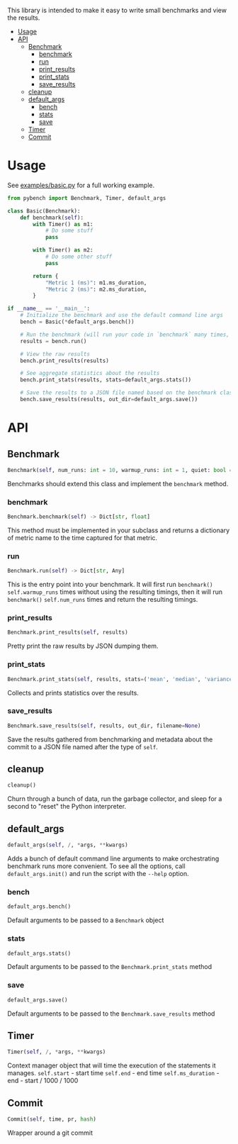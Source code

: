 This library is intended to make it easy to write small benchmarks and view the results.

- [Usage](#usage)
- [API](#api)
  * [Benchmark](#benchmark)
    + [benchmark](#benchmark)
    + [run](#run)
    + [print_results](#print-results)
    + [print_stats](#print-stats)
    + [save_results](#save-results)
  * [cleanup](#cleanup)
  * [default_args](#default-args)
    + [bench](#bench)
    + [stats](#stats)
    + [save](#save)
  * [Timer](#timer)
  * [Commit](#commit)

# Usage

See [examples/basic.py](examples/basic.py) for a full working example.

```python
from pybench import Benchmark, Timer, default_args

class Basic(Benchmark):
    def benchmark(self):
        with Timer() as m1:
            # Do some stuff
            pass

        with Timer() as m2:
            # Do some other stuff
            pass

        return {
            "Metric 1 (ms)": m1.ms_duration,
            "Metric 2 (ms)": m2.ms_duration,
        }

if __name__ == '__main__':
    # Initialize the benchmark and use the default command line args
    bench = Basic(*default_args.bench())

    # Run the benchmark (will run your code in `benchmark` many times, some to warm up and then some where the timer results are save)
    results = bench.run()

    # View the raw results
    bench.print_results(results)

    # See aggregate statistics about the results
    bench.print_stats(results, stats=default_args.stats())

    # Save the results to a JSON file named based on the benchmark class
    bench.save_results(results, out_dir=default_args.save())
```

# API

## Benchmark
```python
Benchmark(self, num_runs: int = 10, warmup_runs: int = 1, quiet: bool = False, commit: pybench.benchmarking_utils.Commit = None)
```

Benchmarks should extend this class and implement the `benchmark` method.

### benchmark
```python
Benchmark.benchmark(self) -> Dict[str, float]
```

This method must be implemented in your subclass and returns a dictionary
of metric name to the time captured for that metric.

### run
```python
Benchmark.run(self) -> Dict[str, Any]
```

This is the entry point into your benchmark. It will first run `benchmark()`
`self.warmup_runs` times without using the resulting timings, then it will
run `benchmark()` `self.num_runs` times and return the resulting timings.

### print_results
```python
Benchmark.print_results(self, results)
```

Pretty print the raw results by JSON dumping them.

### print_stats
```python
Benchmark.print_stats(self, results, stats=('mean', 'median', 'variance'))
```

Collects and prints statistics over the results.

### save_results
```python
Benchmark.save_results(self, results, out_dir, filename=None)
```

Save the results gathered from benchmarking and metadata about the commit
to a JSON file named after the type of `self`.

## cleanup
```python
cleanup()
```

Churn through a bunch of data, run the garbage collector, and sleep for a
second to "reset" the Python interpreter.

## default_args
```python
default_args(self, /, *args, **kwargs)
```

Adds a bunch of default command line arguments to make orchestrating
benchmark runs more convenient. To see all the options, call
`default_args.init()` and run the script with the `--help` option.

### bench
```python
default_args.bench()
```

Default arguments to be passed to a `Benchmark` object

### stats
```python
default_args.stats()
```

Default arguments to be passed to the `Benchmark.print_stats` method

### save
```python
default_args.save()
```

Default arguments to be passed to the `Benchmark.save_results` method

## Timer
```python
Timer(self, /, *args, **kwargs)
```

Context manager object that will time the execution of the statements it
manages.
    `self.start` - start time
    `self.end` - end time
    `self.ms_duration` - end - start / 1000 / 1000

## Commit
```python
Commit(self, time, pr, hash)
```

Wrapper around a git commit
